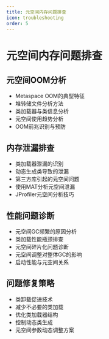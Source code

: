 ```yaml
---
title: 元空间内存问题排查
icon: troubleshooting
order: 5
---
```


# 元空间内存问题排查

## 元空间OOM分析

- Metaspace OOM的典型特征
- 堆转储文件分析方法
- 类加载器与类信息分析
- 元空间使用趋势分析
- OOM前兆识别与预防

## 内存泄漏排查

- 类加载器泄漏的识别
- 动态生成类导致的泄漏
- 第三方库引起的元空间问题
- 使用MAT分析元空间泄漏
- JProfiler元空间分析技巧

## 性能问题诊断

- 元空间GC频繁的原因分析
- 类加载性能瓶颈排查
- 元空间碎片化问题诊断
- 元空间调整对整体GC的影响
- 启动性能与元空间关系

## 问题修复策略

- 类卸载促进技术
- 减少不必要的类加载
- 优化类加载器结构
- 控制动态类生成
- 元空间参数动态调整方案
